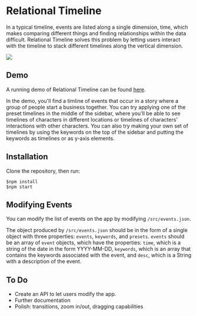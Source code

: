 # Relational Timeline

In a typical timeline, events are listed along a single dimension, time, which makes comparing different things and finding relationships within the data difficult. Relational Timeline solves this problem by letting users interact with the timeline to stack different timelines along the vertical dimension.

![](https://andrewzkwong.github.io/img/relational_timeline_example.PNG)

## Demo
A running demo of Relational Timeline can be found [here](https://andrewzkwong.github.io/demos/RelationalTimeline/index.html).

In the demo, you'll find a timline of events that occur in a story where a group of people start a business together. You can try applying one of the preset timelines in the middle of the sidebar, where you'll be able to see timelines of characters in different locations or timelines of characters' interactions with other characters. You can also try making your own set of timelines by using the keywords on the top of the sidebar and putting the keywords as timelines or as y-axis elements.

## Installation
Clone the repository, then run:

```
$npm install
$npm start
```

## Modifying Events
You can modify the list of events on the app by modifying `/src/events.json`.

The object produced by `/src/events.json` should be in the form of a single object with three properties: `events`, `keywords`, and `presets`. `events` should be an array of `event` objects, which have the properties: `time`, which is a string of the date in the form YYYY-MM-DD, `keywords`, which is an array that contains the keywords associated with the event, and `desc`, which is a String with a description of the event.

## To Do
- Create an API to let users modify the app.
- Further documentation
- Polish: transitions, zoom in/out, dragging capabilities